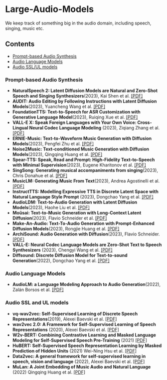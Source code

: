 # Large-Audio-Models

We keep track of something big in the audio domain,  including speech, singing, music etc.

## Contents

- [Prompt-based Audio Synthesis](#Prompt-based-Audio-Synthesis)
- [Audio Language Models](#Audio-Language-Models)
- [Audio SSL/UL models](#Audio-SSL-and-UL-models)

### Prompt-based Audio Synthesis

- **NaturalSpeech 2: Latent Diffusion Models are Natural and Zero-Shot Speech and Singing Synthesizers**(2023), Kai Shen et al. [[PDF]](https://arxiv.org/pdf/2304.09116.pdf)
- **AUDIT: Audio Editing by Following Instructions with Latent Diffusion Models**(2023), Yuancheng Wang et al. [[PDF]](https://arxiv.org/pdf/2304.00830.pdf)
- **FoundationTTS: Text-to-Speech for ASR Customization with Generative Language Model**(2023), Ruiqing Xue et al. [[PDF]](https://arxiv.org/pdf/2303.02939v3.pdf)
- **VALL-E X: Speak Foreign Languages with Your Own Voice: Cross-Lingual Neural Codec Language Modeling** (2023), Ziqiang Zhang et al. [[PDF]](https://arxiv.org/pdf/2303.03926.pdf)
- **ERNIE-Music: Text-to-Waveform Music Generation with Diffusion Models**(2023), Pengfei Zhu et al. [[PDF]](https://arxiv.org/pdf/2302.04456.pdf)
- **Noise2Music: Text-conditioned Music Generation with Diffusion Models**(2023), Qingqing Huang et al. [[PDF]](https://arxiv.org/pdf/2302.03917)
- **Spear-TTS: Speak, Read and Prompt: High-Fidelity Text-to-Speech with Minimal Supervision**(2023), Eugene Kharitonov et al. [[PDF]](https://arxiv.org/abs/2302.03540)
- **SingSong: Generating musical accompaniments from singing**(2023), Chris Donahue et al. [[PDF]](https://arxiv.org/pdf/2301.12662.pdf)
- **MusicLM: Generating Music From Text**(2023), Andrea Agostinelli et al. [[PDF]](https://arxiv.org/pdf/2301.11325)
- **InstructTTS: Modelling Expressive TTS in Discrete Latent Space with Natural Language Style Prompt** (2023), Dongchao Yang et al. [[PDF]](https://arxiv.org/pdf/2301.13662.pdf)
- **AudioLDM: Text-to-Audio Generation with Latent Diffusion Models**(2023), Haohe Liu et al. [[PDF]](https://arxiv.org/pdf/2301.12503)
- **Moûsai: Text-to-Music Generation with Long-Context Latent Diffusion**(2023), Flavio Schneider et al. [[PDF]](https://arxiv.org/pdf/2301.11757)
- **Make-An-Audio: Text-To-Audio Generation with Prompt-Enhanced Diffusion Models**(2023), Rongjie Huang et al. [[PDF]](https://text-to-audio.github.io/paper.pdf)
- **ArchiSound: Audio Generation with Diffusion**(2023), Flavio Schneider. [[PDF]](https://arxiv.org/ftp/arxiv/papers/2301/2301.13267.pdf)
- **VALL-E: Neural Codec Language Models are Zero-Shot Text to Speech Synthesizers** (2023), Chengyi Wang et al. [[PDF]](https://arxiv.org/pdf/2301.02111.pdf)
- **Diffsound: Discrete Diffusion Model for Text-to-sound Generation**(2022), Dongchao Yang et al. [[PDF]](https://arxiv.org/pdf/2207.09983v1.pdf)

### Audio Language Models

- **AudioLM: a Language Modeling Approach to Audio Generation**(2022), Zalán Borsos et al. [[PDF]](https://arxiv.org/pdf/2209.03143)

### Audio SSL and UL models

- **vq-wav2vec: Self-Supervised Learning of Discrete Speech Representations**(2019), Alexei Baevski et al. [[PDF]](https://arxiv.org/abs/1910.05453.pdf)
- **wav2vec 2.0: A Framework for Self-Supervised Learning of Speech Representations** (2020), Alexei Baevski et al. [[PDF]](https://arxiv.org/pdf/2006.11477.pdf)
- **W2v-BERT: Combining Contrastive Learning and Masked Language Modeling for Self-Supervised Speech Pre-Training** (2021) [[PDF]](https://arxiv.org/pdf/2108.06209.pdf)
- **HuBERT: Self-Supervised Speech Representation Learning by Masked Prediction of Hidden Units** (2021) Wei-Ning Hsu et al. [[PDF]](https://arxiv.org/pdf/2106.07447.pdf)
- **Data2vec: A general framework for self-supervised learning in speech, vision and language** (2022), Alexei Baevski et al. [[PDF]](https://arxiv.org/abs/2202.03555.pdf)
- **MuLan: A Joint Embedding of Music Audio and Natural Language** (2022) Qingqing Huang et al. [[PDF]](https://arxiv.org/pdf/2208.12415.pdf)

